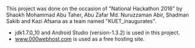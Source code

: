 This project was done on the occasion of "National Hackathon 2016" by Shaokh Mohammad Abu Taher, Abu Zafar Md. Nuruzzaman Abir, Shadman Sakib and Kazi Afsana as a team named "KUET_inaugurates".

- jdk1.7.0_10 and Android Studio (version-1.3.2) is used in this project.
- www.000webhost.com is used as a free hosting site.


